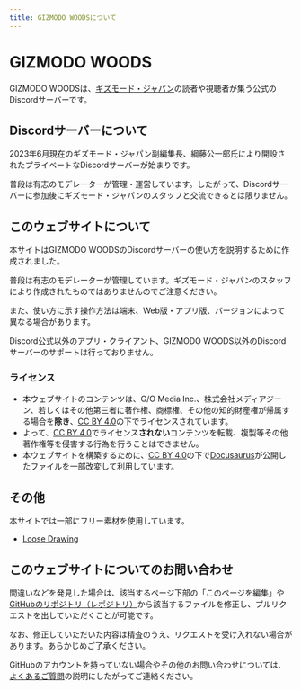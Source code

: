 ```yaml
---
title: GIZMODO WOODSについて
---
```


# GIZMODO WOODS

GIZMODO WOODSは、[ギズモード・ジャパン](https://www.gizmodo.jp/)の読者や視聴者が集う公式のDiscordサーバーです。

## Discordサーバーについて

2023年6月現在のギズモード・ジャパン副編集長、綱藤公一郎氏により開設されたプライベートなDiscordサーバーが始まりです。

普段は有志のモデレーターが管理・運営しています。したがって、Discordサーバーに参加後にギズモード・ジャパンのスタッフと交流できるとは限りません。

## このウェブサイトについて

本サイトはGIZMODO WOODSのDiscordサーバーの使い方を説明するために作成されました。

普段は有志のモデレーターが管理しています。ギズモード・ジャパンのスタッフにより作成されたものではありませんのでご注意ください。

また、使い方に示す操作方法は端末、Web版・アプリ版、バージョンによって異なる場合があります。

Discord公式以外のアプリ・クライアント、GIZMODO WOODS以外のDiscordサーバーのサポートは行っておりません。

### ライセンス

* 本ウェブサイトのコンテンツは、G/O Media Inc.、株式会社メディアジーン、若しくはその他第三者に著作権、商標権、その他の知的財産権が帰属する場合を**除き**、[CC BY 4.0](https://creativecommons.org/licenses/by/4.0/)の下でライセンスされています。
* よって、[CC BY 4.0](https://creativecommons.org/licenses/by/4.0/)でライセンス**されない**コンテンツを転載、複製等その他著作権等を侵害する行為を行うことはできません。
* 本ウェブサイトを構築するために、[CC BY 4.0](https://creativecommons.org/licenses/by/4.0/)の下で[Docusaurus](https://docusaurus.io)が公開したファイルを一部改変して利用しています。

## その他

本サイトでは一部にフリー素材を使用しています。

- [Loose Drawing](https://loosedrawing.com)

## このウェブサイトについてのお問い合わせ

間違いなどを発見した場合は、該当するページ下部の「このページを編集」や[GitHubのリポジトリ（レポジトリ）](https://github.com/GIZMODO-WOODS/gizmodo-woods.github.io)から該当するファイルを修正し、プルリクエストを出していただくことが可能です。

なお、修正していただいた内容は精査のうえ、リクエストを受け入れない場合があります。あらかじめご了承ください。

GitHubのアカウントを持っていない場合やその他のお問い合わせについては、[よくあるご質問](https://gizmodo-woods.github.io/docs/tutorial-inquiry/qa-faq)の説明にしたがってご連絡ください。
